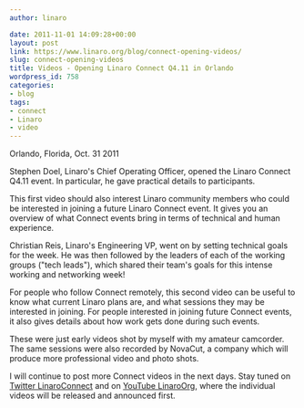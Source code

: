 ```yaml
---
author: linaro

date: 2011-11-01 14:09:28+00:00
layout: post
link: https://www.linaro.org/blog/connect-opening-videos/
slug: connect-opening-videos
title: Videos - Opening Linaro Connect Q4.11 in Orlando
wordpress_id: 758
categories:
- blog
tags:
- connect
- Linaro
- video
---
```


Orlando, Florida, Oct. 31 2011

Stephen Doel, Linaro's Chief Operating Officer, opened the Linaro Connect Q4.11 event. In particular, he gave practical details to participants.

This first video should also interest Linaro community members who could be interested in joining a future Linaro Connect event. It gives you an overview of what Connect events bring in terms of technical and human experience.



Christian Reis, Linaro's Engineering VP, went on by setting technical goals for the week. He was then followed by the leaders of each of the working groups ("tech leads"), which shared their team's goals for this intense working and networking week!

For people who follow Connect remotely, this second video can be useful to know what current Linaro plans are, and what sessions they may be interested in joining. For people interested in joining future Connect events, it also gives details about how work gets done during such events.



These were just early videos shot by myself with my amateur camcorder. The same sessions were also recorded by NovaCut, a company which will produce more professional video and photo shots. 

I will continue to post more Connect videos in the next days. Stay tuned on [Twitter LinaroConnect](http://twitter.com/linaroconnect/) and on [YouTube LinaroOrg](http://youtube.com/linaroorg), where the individual videos will be released and announced first.
